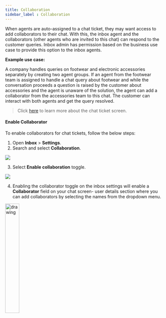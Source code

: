```yaml
---
title: Collaboration
sidebar_label : Collaboration
---
```




When agents are auto-assigned to a chat ticket, they may want access to add collaborators to their chat.
With this, the inbox agent and the collaborators (other agents who are invited to this chat) can respond to the customer queries.
Inbox admin has permission based on the business use case to provide this option to the inbox agents.

**Example use case:** 

A company handles queries on footwear and electronic accessories separately by creating two agent groups. If an agent from the footwear team is assigned to handle a chat query about footwear and while the conversation proceeds a question is raised by the customer about accessories and the agent is unaware of the solution, the agent can add a collaborator from the accessories team to this chat. The customer can interact with both agents and get the query resolved. 

> Click [here](https://docs.yellow.ai/docs/platform_concepts/inbox/chats/chatscreen) to learn more about the chat ticket screen. 

#### Enable Collaborator 

To enable collaborators for chat tickets, follow the below steps: 
1. Open **Inbox** > **Settings**. 
2. Search and select **Collaboration**.

![](https://i.imgur.com/Xl82ptB.png)

3. Select **Enable collaboration** toggle. 

![](https://i.imgur.com/HsgmC3L.png)

4. Enabling the collaborator toggle on the inbox settings will enable a **Collaborator** field on your chat screen- user details section where you can add collaborators by selecting the names from the dropdown menu.

<img src="https://i.imgur.com/Ec8jjPi.png" alt="drawing" width="30%"/>


